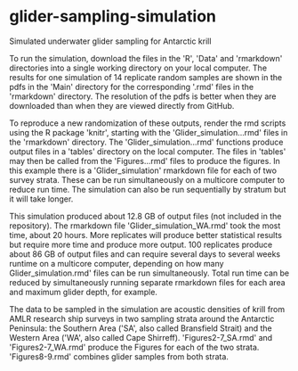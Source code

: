 # glider-sampling-simulation
Simulated underwater glider sampling for Antarctic krill

To run the simulation, download the files in the 'R', 'Data' and 'rmarkdown' directories into a single working directory on your local computer. The results for one simulation of 14 replicate random samples are shown in the pdfs in the 'Main' directory for the corresponding '.rmd' files in the 'rmarkdown' directory. The resolution of the pdfs is better when they are downloaded than when they are viewed directly from GitHub. 

To reproduce a new randomization of these outputs, render the rmd scripts using the R package 'knitr', starting with the 'Glider_simulation...rmd' files in the 'rmarkdown' directory. The 'Glider_simulation...rmd' functions produce output files in a 'tables' directory on the local computer. The files in 'tables' may then be called from the 'Figures...rmd' files to produce the figures. In this example there is a 'Glider_simulation' rmarkdown file for each of two survey strata. These can be run simultaneously on a multicore computer to reduce run time. The simulation can also be run sequentially by stratum but it will take longer.  

This simulation produced about 12.8 GB of output files (not included in the repository). The rmarkdown file 'Glider_simulation_WA.rmd' took the most time, about 20 hours. More replicates will produce better statistical results but require more time and produce more output. 100 replicates produce about 86 GB of output files and can require several days to several weeks runtime on a multicore computer, depending on how many Glider_simulation.rmd' files can be run simultaneously. Total run time can be reduced by simultaneously running separate rmarkdown files for each area and maximum glider depth, for example.

The data to be sampled in the simulation are acoustic densities of krill from AMLR research ship surveys in two sampling strata around the Antarctic Peninsula: the Southern Area ('SA', also called Bransfield Strait) and the Western Area ('WA', also called Cape Shirreff). 'Figures2-7_SA.rmd' and 'Figures2-7_WA.rmd' produce the Figures for each of the two strata. 'Figures8-9.rmd' combines glider samples from both strata.
